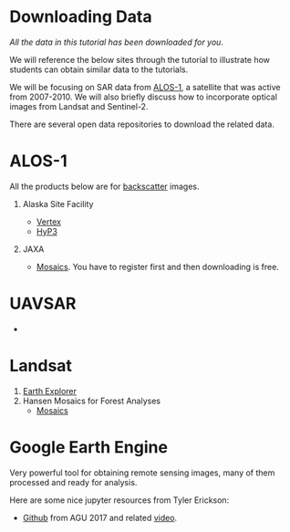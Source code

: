 # Downloading Data

*All the data in this tutorial has been downloaded for you*. 

We will reference the below sites through the tutorial to illustrate how students can obtain similar data to the tutorials.

We will be focusing on SAR data from [ALOS-1](https://global.jaxa.jp/projects/sat/alos/), a satellite that was active from 2007-2010. We will also briefly discuss how to incorporate optical images from Landsat and Sentinel-2.

There are several open data repositories to download the related data.

# ALOS-1

All the products below are for [backscatter](http://ceos.org/document_management/SEO/DataCube/Laymans_SAR_Interpretation_Guide_2.0.pdf) images.

1. Alaska Site Facility
	+ [Vertex](https://vertex.daac.asf.alaska.edu/)
	+ [HyP3](http://hyp3.asf.alaska.edu/)

2. JAXA
	+ [Mosaics](https://www.eorc.jaxa.jp/ALOS/en/palsar_fnf/fnf_index.htm). You have to register first and then downloading is free.

# UAVSAR

-

	
# Landsat

1. [Earth Explorer](https://earthexplorer.usgs.gov/)
2. Hansen Mosaics for Forest Analyses
	+ [Mosaics](https://earthenginepartners.appspot.com/science-2013-global-forest/download_v1.6.html)

	
# Google Earth Engine

Very powerful tool for obtaining remote sensing images, many of them processed and ready for analysis.

Here are some nice jupyter resources from Tyler Erickson:

+ [Github](https://github.com/tylere/agu2017) from AGU 2017 and related [video](https://www.youtube.com/watch?v=LzxQH0Ze0iI&feature=youtu.be&t=19m54s).